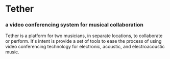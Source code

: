 # Tether
### a video conferencing system for musical collaboration
Tether is a platform for two musicians, in separate locations, to collaborate or perform.
It's intent is provide a set of tools to ease the process of using video conferencing
technology for electronic, acoustic, and electroacoustic music.
